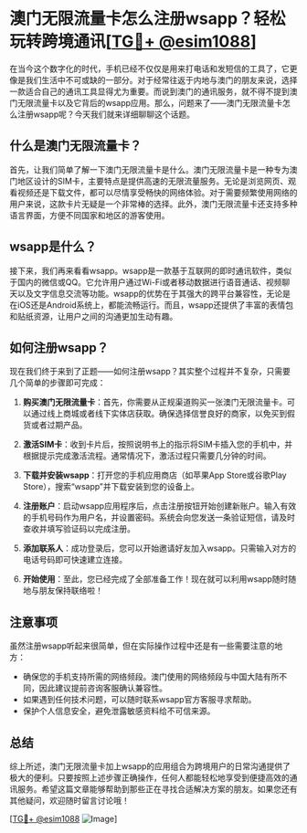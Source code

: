 # 澳门无限流量卡怎么注册wsapp？轻松玩转跨境通讯[[TG💪+ @esim1088](https://t.me/s/esim1088)]

在当今这个数字化的时代，手机已经不仅仅是用来打电话和发短信的工具了，它更像是我们生活中不可或缺的一部分。对于经常往返于内地与澳门的朋友来说，选择一款适合自己的通讯工具显得尤为重要。而说到澳门的通讯服务，就不得不提到澳门无限流量卡以及它背后的wsapp应用。那么，问题来了——澳门无限流量卡怎么注册wsapp呢？今天我们就来详细聊聊这个话题。

## 什么是澳门无限流量卡？

首先，让我们简单了解一下澳门无限流量卡是什么。澳门无限流量卡是一种专为澳门地区设计的SIM卡，主要特点是提供高速的无限流量服务。无论是浏览网页、观看视频还是下载文件，都可以尽情享受畅快的网络体验。对于需要频繁使用网络的用户来说，这款卡片无疑是一个非常棒的选择。此外，澳门无限流量卡还支持多种语言界面，方便不同国家和地区的游客使用。

## wsapp是什么？

接下来，我们再来看看wsapp。wsapp是一款基于互联网的即时通讯软件，类似于国内的微信或QQ。它允许用户通过Wi-Fi或者移动数据进行语音通话、视频聊天以及文字信息交流等功能。wsapp的优势在于其强大的跨平台兼容性，无论是在iOS还是Android系统上，都能流畅运行。而且，wsapp还提供了丰富的表情包和贴纸资源，让用户之间的沟通更加生动有趣。

## 如何注册wsapp？

现在我们终于来到了正题——如何注册wsapp？其实整个过程并不复杂，只需要几个简单的步骤即可完成：

1. **购买澳门无限流量卡**：首先，你需要从正规渠道购买一张澳门无限流量卡。可以通过线上商城或者线下实体店获取。确保选择信誉良好的商家，以免买到假货或者过期产品。
   
2. **激活SIM卡**：收到卡片后，按照说明书上的指示将SIM卡插入您的手机中，并根据提示完成激活流程。通常情况下，激活过程只需要几分钟的时间。

3. **下载并安装wsapp**：打开您的手机应用商店（如苹果App Store或谷歌Play Store），搜索“wsapp”并下载安装到您的设备上。

4. **注册账户**：启动wsapp应用程序后，点击注册按钮开始创建新账户。输入有效的手机号码作为用户名，并设置密码。系统会向您发送一条验证短信，请及时查收并填写验证码以完成注册。

5. **添加联系人**：成功登录后，您可以开始邀请好友加入wsapp。只需输入对方的电话号码即可快速建立连接。

6. **开始使用**：至此，您已经完成了全部准备工作！现在就可以利用wsapp随时随地与朋友保持联络啦！

## 注意事项

虽然注册wsapp听起来很简单，但在实际操作过程中还是有一些需要注意的地方：

- 确保您的手机支持所需的网络频段。澳门使用的网络频段与中国大陆有所不同，因此建议提前咨询客服确认兼容性。
- 如果遇到任何技术问题，可以随时联系wsapp官方客服寻求帮助。
- 保护个人信息安全，避免泄露敏感资料给不可信来源。

## 总结

综上所述，澳门无限流量卡加上wsapp的应用组合为跨境用户的日常沟通提供了极大的便利。只要按照上述步骤正确操作，任何人都能轻松地享受到便捷高效的通讯服务。希望这篇文章能够帮助到那些正在寻找合适解决方案的朋友。如果您还有其他疑问，欢迎随时留言讨论哦！

[[TG💪+ @esim1088](https://t.me/s/esim1088) ![Image](https://i.postimg.cc/4NQfJmqS/Snipaste-2025-05-13-00-14-12.png)]